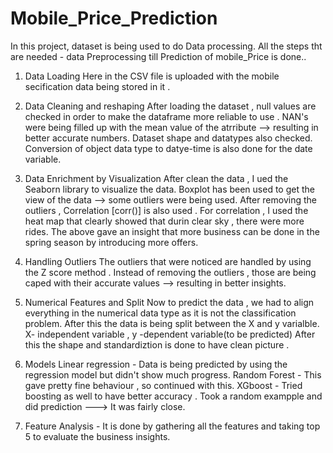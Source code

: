 # Mobile_Price_Prediction

In this project, dataset is being used to do Data processing.
All the steps tht are needed - data Preprocessing till Prediction of mobile_Price is done..
1) Data Loading
Here in the CSV file is uploaded with the mobile secification data being stored in it .

2) Data Cleaning and reshaping
After loading the dataset , null values are checked in order to make the dataframe more reliable to use .
NAN's were being filled up with the mean value of the atrribute --> resulting in better accurate numbers.
Dataset shape and datatypes also checked.
Conversion of object data type to datye-time is also done for the date variable.

3) Data Enrichment by Visualization
After clean the data , I ued the Seaborn library to visualize the data.
Boxplot has been used to get the view of the data --> some outliers were being used.
After removing the outliers , Correlation [corr()] is also used .
For correlation , I used the heat map that clearly showed that durin clear sky , there were more rides.
The above gave an insight that more business can be done in the spring season by introducing more offers.

4) Handling Outliers
The outliers that were noticed are handled by using the Z score method .
Instead of removing the outliers , those are being caped with their accurate values --> resulting in better insights.

5) Numerical Features and  Split
Now to predict the data , we had to align everything in the numerical data type as it is not the classification problem.
After this the data is being split between the X and y varialble.
   X- independent variable , y -dependent variable(to be predicted)
After this the shape and standardiztion is done to have clean picture .

6) Models
   Linear regression - Data is being predicted by using the regression model but didn't show much progress.
   Random Forest - This gave pretty fine behaviour , so continued with this.
   XGboost - Tried boosting as well to have better accuracy . Took a random exampple and did prediction ---> It was fairly close.

7) Feature Analysis - It is done by gathering all the features and taking top 5 to evaluate the business insights. 

 
